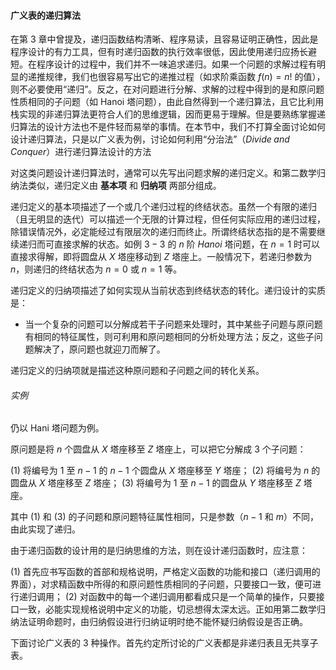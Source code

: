 
#### 广义表的递归算法

在第 3 章中曾提及，递归函数结构清晰、程序易读，且容易证明正确性，因此是程序设计的有力工具，但有时递归函数的执行效率很低，因此使用递归应扬长避短。在程序设计的过程中，我们并不一味追求递归。如果一个问题的求解过程有明显的递推规律，我们也很容易写出它的递推过程（如求阶乘函数 $f(n) = n!$ 的值），则不必要使用“递归”。反之，在对问题进行分解、求解的过程中得到的是和原问题性质相同的子问题（如 Hanoi 塔问题），由此自然得到一个递归算法，且它比利用栈实现的非递归算法更符合人们的思维逻辑，因而更易于理解。但是要熟练掌握递归算法的设计方法也不是件轻而易举的事情。在本节中，我们不打算全面讨论如何设计递归算法，只是以广义表为例，讨论如何利用“分治法”（$Divide \; and \; Conquer$）进行递归算法设计的方法

对这类问题设计递归算法时，通常可以先写出问题求解的递归定义。和第二数学归纳法类似，递归定义由 **基本项** 和 **归纳项** 两部分组成。

递归定义的基本项描述了一个或几个递归过程的终结状态。虽然一个有限的递归（且无明显的迭代）可以描述一个无限的计算过程，但任何实际应用的递归过程，除错误情况外，必定能经过有限层次的递归而终止。所谓终结状态指的是不需要继续递归而可直接求解的状态。如例 $3-3$ 的 $n$ 阶 $Hanoi$ 塔问题，在 $n = 1$ 时可以直接求得解，即将圆盘从 $X$ 塔座移动到 $Z$ 塔座上。一般情况下，若递归参数为 $n$，则递归的终结状态为 $n = 0$ 或 $n = 1$ 等。

递归定义的归纳项描述了如何实现从当前状态到终结状态的转化。递归设计的实质是：

* 当一个复杂的问题可以分解成若干子问题来处理时，其中某些子问题与原问题有相同的特征属性，则可利用和原问题相同的分析处理方法；反之，这些子问题解决了，原问题也就迎刀而解了。

递归定义的归纳项就是描述这种原问题和子问题之间的转化关系。

###### 实例

仍以 Hani 塔问题为例。

原问题是将 $n$ 个圆盘从 $X$ 塔座移至 $Z$ 塔座上，可以把它分解成 3 个子问题：

$(1)$ 将编号为 $1$ 至 $n - 1$ 的 $n - 1$ 个圆盘从 $X$ 塔座移至 $Y$ 塔座；
$(2)$ 将编号为 $n$ 的圆盘从 $X$ 塔座移至 $Z$ 塔座；
$(3)$ 将编号为 $1$ 至 $n - 1$ 的圆盘从 $Y$ 塔座移至 $Z$ 塔座。

其中 $(1)$ 和 $(3)$ 的子问题和原问题特征属性相同，只是参数（$n - 1$ 和 $m$）不同，由此实现了递归。

由于递归函数的设计用的是归纳思维的方法，则在设计递归函数时，应注意：

$(1)$ 首先应书写函数的首部和规格说明，严格定义函数的功能和接口（递归调用的界面），对求精函数中所得的和原问题性质相同的子问题，只要接口一致，便可进行递归调用；
$(2)$ 对函数中的每一个递归调用都看成只是一个简单的操作，只要接口一致，必能实现规格说明中定义的功能，切忌想得太深太远。正如用第二数学归纳法证明命题时，由归纳假设进行归纳证明时绝不能怀疑归纳假设是否正确。

下面讨论广义表的 3 种操作。首先约定所讨论的广义表都是非递归表且无共享子表。
